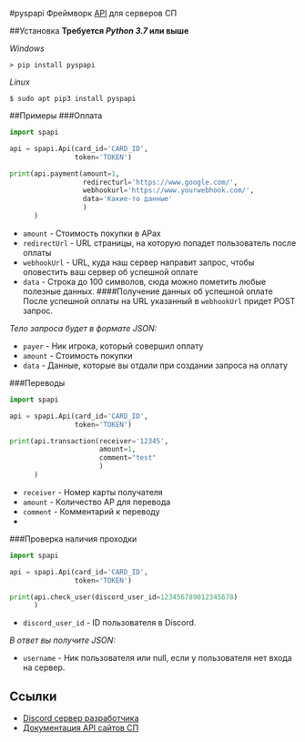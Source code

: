 #pyspapi 
Фреймворк [API](https://github.com/sp-worlds/api-docs) для серверов СП

##Установка
**Требуется *Python 3.7* или выше**

*Windows*
```commandline
> pip install pyspapi
```
*Linux*
```commandline
$ sudo apt pip3 install pyspapi
```

##Примеры
###Оплата

```Python
import spapi

api = spapi.Api(card_id='CARD_ID',
                token='TOKEN')

print(api.payment(amount=1,
                  redirecturl='https://www.google.com/',
                  webhookurl='https://www.yourwebhook.com/',
                  data='Какие-то данные'
                  )
      )

```
- `amount` - Стоимость покупки в АРах
- `redirectUrl` - URL страницы, на которую попадет пользователь после оплаты
- `webhookUrl` - URL, куда наш сервер направит запрос, чтобы оповестить ваш сервер об успешной оплате
- `data` - Строка до 100 символов, сюда можно пометить любые полезные данных.
####Получение данных об успешной оплате
После успешной оплаты на URL указанный в `webhookUrl` придет POST запрос.

*Тело запроса будет в формате JSON:*

- `payer` - Ник игрока, который совершил оплату
- `amount` - Стоимость покупки
- `data` - Данные, которые вы отдали при создании запроса на оплату

###Переводы

```Python
import spapi

api = spapi.Api(card_id='CARD_ID',
                token='TOKEN')

print(api.transaction(receiver='12345',
                      amount=1,
                      comment="test"
                      )
      )

```
- `receiver` - Номер карты получателя
- `amount` - Количество АР для перевода
- `comment` - Комментарий к переводу
- 
###Проверка наличия проходки

```Python
import spapi

api = spapi.Api(card_id='CARD_ID',
                token='TOKEN')

print(api.check_user(discord_user_id=123456789012345678)
      )

```
- `discord_user_id` - ID пользователя в Discord.

*В ответ вы получите JSON:*

- `username` - Ник пользователя или null, если у пользователя нет входа на сервер.


## Ссылки

- [Discord сервер разработчика](https://discord.gg/sJYtYnhN)
- [Документация API сайтов СП](https://github.com/sp-worlds/api-docs)
